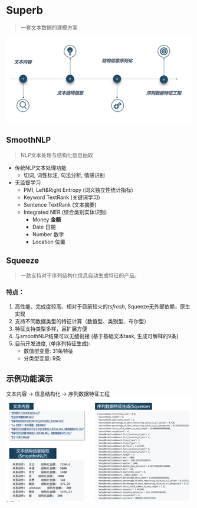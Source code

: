 # Superb 
> 一套文本数据的建模方案

![Superb_Pipeline](superb_pipeline.png)

## SmoothNLP
> NLP文本处理与结构化信息抽取
* 传统NLP文本处理功能
   - 切词, 词性标注, 句法分析, 情感识别
* 无监督学习
   - PMI, Left&Right Entropy (词义独立性统计指标)
   - Keyword TextRank (关键词学习)
   - Sentence TextRank (文本摘要)
   - Integrated NER (综合类别实体识别)
       - Money **金额**
       - Date 日期
       - Number 数字
       - Location 位置

## Squeeze 
> 一款支持对于序列结构化信息自动生成特征的产品。
### 特点：
1. 高性能、完成度较高、相对于目前较火的*tsfresh*, Squeeze无外部依赖，原生实现
2. 支持不同数据类型的特征计算（数值型、类别型、布尔型）
3. 特征支持类型多样，且扩展方便 
5. 与smoothNLP结果可以无缝衔接 (基于基础文本task, 生成可解释的9条)
5. 目前开发进度, (单序列特征生成):
   * 数值型变量: 31条特征
   * 分类型变量: 9条

## 示例功能演示
文本内容 -> 信息结构化 -> 序列数据特征工程
![Superb_Money_Demo](superb_money_demo.png)
